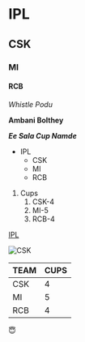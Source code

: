 # IPL
## CSK
### MI
#### RCB
*Whistle Podu*

**Ambani Bolthey**

***Ee Sala Cup Namde***

* IPL
  * CSK
  * MI
  * RCB

1. Cups
    1. CSK-4
    2. MI-5
    3. RCB-4

[IPL](https://bcciplayerimages.s3.ap-south-1.amazonaws.com/bcci/articles/1638282983__AI_0219%20%281%29.JPG)

![CSK](https://akm-img-a-in.tosshub.com/indiatoday/images/story/202111/msdhoniviratkohli_1200x768.jpeg?_iN756ORcg7R.F_cHLcHhesKTDnZPKfQ&size=770:433)

TEAM|CUPS
----|----
CSK|4
MI|5
RCB|4

😇
